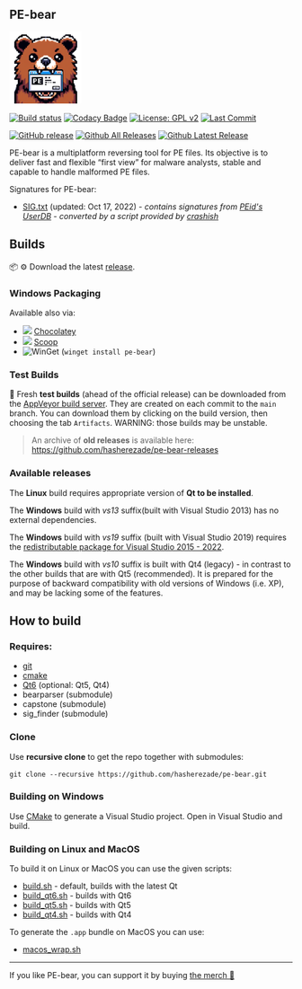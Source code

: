 PE-bear
-

<img src="./logo/main_ico.png" alt="PE-bear logo" width=128>

[![Build status](https://ci.appveyor.com/api/projects/status/q2smuy32pqqo0oyn?svg=true)](https://ci.appveyor.com/project/hasherezade/pe-bear)
[![Codacy Badge](https://app.codacy.com/project/badge/Grade/14648384b52b4d979bc1f2246edbd496)](https://app.codacy.com/gh/hasherezade/pe-bear/dashboard?utm_source=gh&utm_medium=referral&utm_content=&utm_campaign=Badge_grade)
[![License: GPL v2](https://img.shields.io/badge/License-GPL_v2-blue.svg)](https://www.gnu.org/licenses/old-licenses/gpl-2.0.en.html)
[![Last Commit](https://img.shields.io/github/last-commit/hasherezade/pe-bear/main)](https://github.com/hasherezade/pe-bear/commits)

[![GitHub release](https://img.shields.io/github/release/hasherezade/pe-bear.svg)](https://github.com/hasherezade/pe-bear/releases) 
[![Github All Releases](https://img.shields.io/github/downloads/hasherezade/pe-bear/total.svg)](https://github.com/hasherezade/pe-bear/releases)
[![Github Latest Release](https://img.shields.io/github/downloads/hasherezade/pe-bear/latest/total.svg)](https://github.com/hasherezade/pe-bear/releases) 

PE-bear is a multiplatform reversing tool for PE files. Its objective is to deliver fast and flexible “first view” for malware analysts, stable and capable to handle malformed PE files.

Signatures for PE-bear:
+ [SIG.txt](SIG.txt) (updated: Oct 17, 2022) - *contains signatures from [PEid's UserDB](http://www.softpedia.com/get/Programming/Packers-Crypters-Protectors/PEiD-updated.shtml) - converted by a script provided by [crashish](http://crashish.blogspot.com/2013/09/peid-signature-conversion-for-pe-bear.html)*

## Builds

📦 ⚙️ Download the latest [release](https://github.com/hasherezade/pe-bear/releases).


### Windows Packaging

Available also via:
+  ![](https://community.chocolatey.org/favicon.ico) [Chocolatey](https://community.chocolatey.org/packages/pebear)
+  ![](https://avatars.githubusercontent.com/u/16618068?s=15) [Scoop](https://scoop.sh/#/apps?q=pe-bear)
+  ![WinGet](https://learn.microsoft.com/en-us/windows/package-manager/winget/) (`winget install pe-bear`)
      
### Test Builds

🧪 Fresh **test builds** (ahead of the official release) can be downloaded from the [AppVeyor build server](https://ci.appveyor.com/project/hasherezade/pe-bear). They are created on each commit to the `main` branch. You can download them by clicking on the build version, then choosing the tab `Artifacts`. WARNING: those builds may be unstable.

> An archive of **old releases** is available here: https://github.com/hasherezade/pe-bear-releases

### Available releases

The **Linux** build requires appropriate version of **Qt to be installed**.

The **Windows** build with *vs13* suffix(built with Visual Studio 2013) has no external dependencies.

The **Windows** build with *vs19* suffix (built with Visual Studio 2019) requires the [redistributable package for Visual Studio 2015 - 2022](https://learn.microsoft.com/en-us/cpp/windows/latest-supported-vc-redist?view=msvc-170).

The **Windows** build with *vs10* suffix is built with Qt4 (legacy) - in contrast to the other builds that are with Qt5 (recommended). It is prepared for the purpose of backward compatibility with old versions of Windows (i.e. XP), and may be lacking some of the features.

## How to build

### Requires:

+   [git](https://git-scm.com/downloads)
+   [cmake](http://www.cmake.org)
+   [Qt6](https://www.qt.io/download) (optional: Qt5, Qt4)
+   bearparser (submodule)
+   capstone (submodule)
+   sig_finder (submodule)

### Clone

Use **recursive clone** to get the repo together with submodules:

```console
git clone --recursive https://github.com/hasherezade/pe-bear.git
```

### Building on Windows

Use [CMake](http://www.cmake.org) to generate a Visual Studio project. Open in Visual Studio and build.


### Building on Linux and MacOS

To build it on Linux or MacOS you can use the given scripts:
+   [build.sh](./build.sh) - default, builds with the latest Qt
+   [build_qt6.sh](./build_qt6.sh) - builds with Qt6
+   [build_qt5.sh](./build_qt5.sh) - builds with Qt5
+   [build_qt4.sh](./build_qt4.sh) - builds with Qt4

To generate the `.app` bundle on MacOS you can use:
+   [macos_wrap.sh](./macos_wrap.sh)


---

If you like PE-bear, you can support it by buying [the merch 🐻](https://teespring.com/pe-bear-ate-my-malwarez-v2?pid=377)

